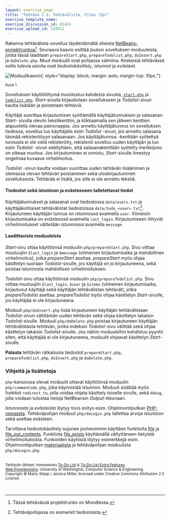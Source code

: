 ```yaml
---
layout: exercise_page
title: "Tehtävä 7.1: Tehtävälista, Files (5p)"
exercise_template_name: 
exercise_discussion_id: 81424
exercise_upload_id: 320611
---
```


Rakenna tehtävälista-sovellus täydentämällä oheista [NetBeans-projektirunkoa][pohja][^1]. Seuraava kaavio esittää joukon sovelluksen moduuleista, joista tässä laaditaan `prepareStart.php`, `prepareTodolist.php`, `doInsert.php` ja `doDelete.php`. Muut moduulit ovat pohjassa valmiina. Keskeisiä tehtävässä esille tulevia asioita ovat *tiedostokäsittely*, *istunnot* ja *evästeet*.

[pohja]: https://moodle2.tut.fi/mod/resource/view.php?id=320530

[^1]: Tässä tehtävässä projektirunko on Moodlessa.


![Moduulikaavio](../img/part7-ex7.1.png "Moduulikaavio"){: style="display: block; margin: auto; margin-top: 10px;"}

<small>Kuva 1.</small>


Sovelluksen käyttöliittymä muodostuu kahdesta sivusta, [`start.php`][start] ja [`todolist.php`][todolist]. *Start*-sivulla kirjaudutaan sovellukseen ja *Todolist*-sivun kautta lisätään ja poistetaan tehtäviä. 

[start]: https://moodle2.tut.fi/mod/resource/view.php?id=320528
[todolist]: https://moodle2.tut.fi/mod/resource/view.php?id=320527


Käyttäjä suorittaa kirjautumisen syöttämällä käyttäjätunnuksen ja salasanan *Start*- sivulla oleviin tekstikenttiin, ja klikkaamalla sen jälkeen kenttien alapuolella olevaa painonappia. Jos annettu käyttäjätunnus on sovelluksen tiedossa, sovellus tuo käyttäjälle esiin *Todolist* -sivun, jos annettu salasana täsmää rekisteröityyn salasanaan. Jos käyttäjätunnus -kenttään syötettyä tunnusta ei ole vielä rekisteröity, rekisteröi sovellus uuden käyttäjän ja tuo esiin *Todolist* -sivun edellyttäen, että salasanakenttään syötetty merkkijono on oikeaa muotoa. Jos kirjautuminen ei onnistu, *Start*-sivulle ilmestyy ongelmaa kuvaava virheilmoitus.

*Todolist* -sivun kautta voidaan suorittaa uuden tehtävän lisääminen ja olemassa olevan tehtävän poistaminen sekä uloskirjautuminen sovelluksesta. Tehtävää ei lisätä, jos sille ei ole annettu tekstiä. 

#### Tiedostot sekä istuntoon ja evästeeseen talletettavat tiedot

Käyttäjätunnukset ja salasanat ovat tiedostossa `data/users.txt` ja käyttäjäkohtaiset tehtävälistat tiedostoissa `data/todo_<user>.txt`[^2]. Kirjautuneen käyttäjän tunnus on *istunnossa* avaimella `user`. Viimeisin kirjautumisaika on *evästeessä* avaimella `last_login`. Kirjautumiseen liittyvät virheilmoitukset välitetään *istunnossa* avaimella `message`.

[^2]: Tehtäväpohjassa on esimerkit tiedostoista. 

#### Laadittavista moduuleista

*Start*-sivu ottaa käyttöönsä moduulin `php/prepareStart.php`. Sivu viittaa muutuujiin `$last_login` ja `$message` (viimeinen kirjautumisaika ja mahdollinen virhelimoitus), jotka *prepareStart* asettaa.  *prepareStart* myös ohjaa käsittelyn suoraan *Todolist*-sivulle, jos käyttäjä on jo kirjautuneena, sekä poistaa istunnosta mahdollisen virheilmoituksen. 

*Todolist*-sivu ottaa käyttöönsä moduulin `php/prepareTodolist.php`. Sivu viittaa muutuujiin `$last_login`, `$user` ja `$items` (viimeinen kirjautumisaika, kirjautunut käyttäjä sekä käyttäjän tehtävälistan tehtävät), jotka *prepareTodolist* asettaa.  *prepareTodolist* myös ohjaa käsittelyn *Start*-sivulle, jos käyttäjää ei ole kirjautuneena. 

Moduuli `php/doInsert.php` lisää kirjautuneen käyttäjän tehtävälistaan *Todolist*-sivun välittämän uuden tehtävän sekä ohjaa käsittelyn takaisin *Todolist*-sivulle. Moduuli `php/doDelete.php` poistaa kirjautuneen käyttäjän tehtävälistasta  tehtävän, jonka indeksin *Todolist*-sivu välittää sekä ohjaa käsittelyn takaisin *Todolist*-sivulle. Jos näihin moduuleihin kohdistuu pyyntö siten, että käyttäjää ei ole kirjautuneena, moduulit ohjaavat käsittelyn *Start*-sivulle.


**Palauta** tehtävän ratkaisuna tiedostot `prepareStart.php`, `prepareTodolist.php`, `doInsert.php` ja `doDelete.php`.

### Vihjeitä ja lisätietoja

`php`-kansiossa olevat moduulit ottavat käyttöönsä moduulin `php/commonCode.php`, joka käynnistää istunnon. Moduuli sisältää myös funktiot `redirect_to`, jolla voidaa ohjata käsittely toiselle sivulle, sekä `debug`, jolla voidaan tulostaa tietoja NetBeansin *Output*-ikkunaan.

*Istunnoista* ja *evästeista* löytyy tiivis esitys esim. Ohjelmointiputkan [PHP-oppaasta][putka-1]. Tehtäväpohjan moduuli `php/doLogin.php` tallettaa arvoja istuntoon sekä asettaa evästeen.

Tarvittava tiedostokäsittely sujunee jouhevimmin käyttäen funktioita [file][file] ja
[file_put_contents][file_put_contents]. Funktiota [file_exists][file_exists] käyttämällä vältyttäneen tietyistä virheilmoituksista. Funkioiden käytöstä löytyy esimerkkejä esim. Ohjelmointiputkan [materiaalista][putka-2] ja tehtäväpohjan moduulista `php/doLogin.php`.


[file_exists]: http://php.net/manual/en/function.file-exists.php
[file]: http://php.net/manual/en/function.file.php
[file_put_contents]: http://php.net/manual/en/function.file-put-contents.php

[putka-1]: https://www.ohjelmointiputka.net/oppaat/opas.php?tunnus=php_11
[putka-2]: https://www.ohjelmointiputka.net/oppaat/opas.php?tunnus=php_09

<br/><small>
Tehtävän lähteet: Homeworks [To-Do List][todo] & [To-Do List Extra Features][extra].<br/> 
[Web Programming][cse154], University of Washington, Computer Science & Engineering.<br/>
Copyright © Marty Stepp / Jessica Miller, licensed under Creative Commons Attribution 2.5 License.
</small>

[todo]: https://moodle2.tut.fi/mod/resource/view.php?id=320576
[extra]: https://moodle2.tut.fi/mod/resource/view.php?id=320577

[cse154]:https://courses.cs.washington.edu/courses/cse154/



<br/>